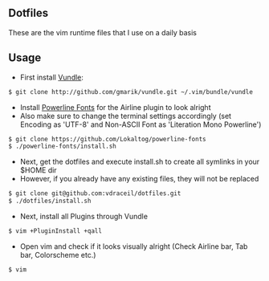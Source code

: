 ## Dotfiles

These are the vim runtime files that I use on a daily basis

## Usage

 - First install [Vundle](https://github.com/gmarik/vundle):

```sh
$ git clone http://github.com/gmarik/vundle.git ~/.vim/bundle/vundle
```

 - Install [Powerline Fonts](https://github.com/Lokaltog/powerline-fonts) for the Airline plugin to look alright
 - Also make sure to change the terminal settings accordingly (set Encoding as 'UTF-8' and Non-ASCII Font as 'Literation Mono Powerline')

```sh
$ git clone https://github.com/Lokaltog/powerline-fonts
$ ./powerline-fonts/install.sh
```

 - Next, get the dotfiles and execute install.sh to create all symlinks in your $HOME dir
 - However, if you already have any existing files, they will not be replaced

```sh
$ git clone git@github.com:vdraceil/dotfiles.git
$ ./dotfiles/install.sh
```

 - Next, install all Plugins through Vundle

```sh
$ vim +PluginInstall +qall
```

 - Open vim and check if it looks visually alright (Check Airline bar, Tab bar, Colorscheme etc.)
```sh
$ vim
```
